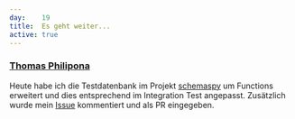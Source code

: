 ```yaml
---
day: 	19
title:	Es geht weiter...
active: true
---
```



### [Thomas Philipona](https://github.com/phil-pona)
Heute habe ich die Testdatenbank im Projekt [schemaspy](https://github.com/drnoa/schemaspy) um Functions erweitert und dies entsprechend im Integration Test angepasst. 
Zusätzlich wurde mein [Issue](https://github.com/openshift/sti-php/issues/73) kommentiert und als PR eingegeben. 
